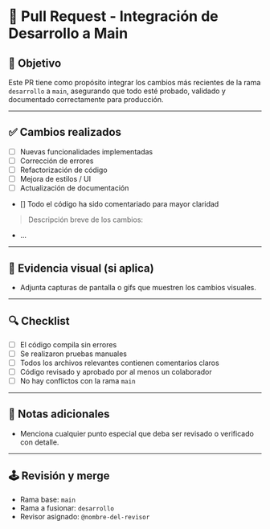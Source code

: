 # 🚀 Pull Request - Integración de Desarrollo a Main

## 📌 Objetivo
Este PR tiene como propósito integrar los cambios más recientes de la rama `desarrollo` a `main`, asegurando que todo esté probado, validado y documentado correctamente para producción.

---

## ✅ Cambios realizados

- [ ] Nuevas funcionalidades implementadas
- [ ] Corrección de errores
- [ ] Refactorización de código
- [ ] Mejora de estilos / UI
- [ ] Actualización de documentación
- [] Todo el código ha sido comentariado para mayor claridad

> Descripción breve de los cambios:
- ...

---

## 📸 Evidencia visual (si aplica)

- Adjunta capturas de pantalla o gifs que muestren los cambios visuales.

---

## 🔍 Checklist

- [ ] El código compila sin errores
- [ ] Se realizaron pruebas manuales
- [ ] Todos los archivos relevantes contienen comentarios claros
- [ ] Código revisado y aprobado por al menos un colaborador
- [ ] No hay conflictos con la rama `main`

---

## 🧠 Notas adicionales

- Menciona cualquier punto especial que deba ser revisado o verificado con detalle.

---

## 🕹️ Revisión y merge

- Rama base: `main`
- Rama a fusionar: `desarrollo`
- Revisor asignado: `@nombre-del-revisor`
